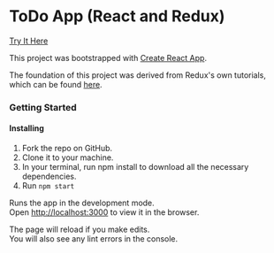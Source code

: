 # ToDo App (React and Redux)

[Try It Here](http://adamreidelbach.github.io/react-redux-todo)

This project was bootstrapped with [Create React App](https://github.com/facebookincubator/create-react-app).

The foundation of this project was derived from Redux's own tutorials, which can be found [here](https://redux.js.org/).

### Getting Started

#### Installing
1. Fork the repo on GitHub.
2. Clone it to your machine.
3. In your terminal, run npm install to download all the necessary dependencies.
4. Run `npm start`

Runs the app in the development mode.<br>
Open [http://localhost:3000](http://localhost:3000) to view it in the browser.

The page will reload if you make edits.<br>
You will also see any lint errors in the console.